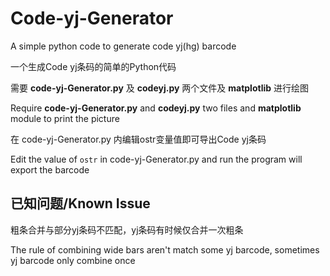 # Code-yj-Generator

A simple python code to generate code yj(hg) barcode

一个生成Code yj条码的简单的Python代码

需要 **code-yj-Generator.py** 及 **codeyj.py** 两个文件及 **matplotlib** 进行绘图

Require **code-yj-Generator.py** and **codeyj.py** two files and **matplotlib** module to print the picture

在 code-yj-Generator.py 内编辑ostr变量值即可导出Code yj条码

Edit the value of `ostr` in code-yj-Generator.py and run the program will export the barcode

## 已知问题/Known Issue

粗条合并与部分yj条码不匹配，yj条码有时候仅合并一次粗条

The rule of combining wide bars aren't match some yj barcode, sometimes yj barcode only combine once